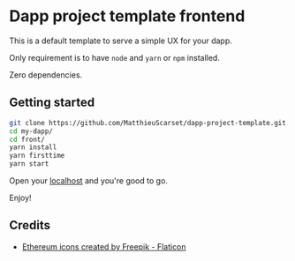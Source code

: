 # Dapp project template frontend

This is a default template to serve a simple UX for your dapp.

Only requirement is to have `node` and `yarn` or `npm` installed.

Zero dependencies.

## Getting started

```bash
git clone https://github.com/MatthieuScarset/dapp-project-template.git my-dapp
cd my-dapp/
cd front/
yarn install
yarn firsttime
yarn start
```

Open your [localhost](http://localhost:8000/) and you're good to go.

Enjoy!

## Credits

- <a href="https://www.flaticon.com/free-icons/ethereum" title="ethereum icons">Ethereum icons created by Freepik - Flaticon</a>
